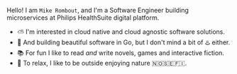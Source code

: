 Hello! I am `Mike Rombout`, and I'm a Software Engineer building microservices at Philips HealthSuite digital platform.

* ⛅ I'm interested in cloud native and cloud agnostic software solutions.
* 🐹 And building beautiful software in Go, but I don't mind a bit of ♨️ either.
* 📚 For fun I like to read _and_ write novels, games and interactive fiction.
* 🥾 To relax, I like to be outside enjoying nature 🇳🇴🇸🇪🇫🇮.
